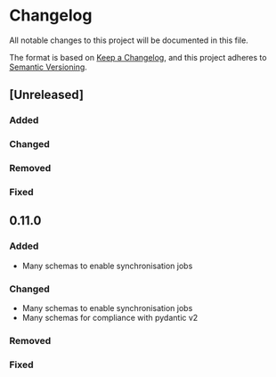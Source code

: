 # Changelog

All notable changes to this project will be documented in this file.

The format is based on [Keep a Changelog](https://keepachangelog.com/en/1.1.0/),
and this project adheres to [Semantic Versioning](https://semver.org/spec/v2.0.0.html).

## [Unreleased]

### Added

### Changed

### Removed

### Fixed


## 0.11.0

### Added

* Many schemas to enable synchronisation jobs

### Changed

* Many schemas to enable synchronisation jobs
* Many schemas for compliance with pydantic v2

### Removed

### Fixed
